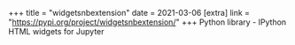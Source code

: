 +++
title = "widgetsnbextension"
date = 2021-03-06
[extra]
link = "https://pypi.org/project/widgetsnbextension/"
+++
Python library - IPython HTML widgets for Jupyter

